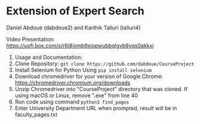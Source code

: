 # Extension of Expert Search

Daniel Abdoue (dabdoue2) and Karthik Talluri (talluri4)

Video Presentation: https://uofi.box.com/s/r6i8jxmb9xiopwubbqlgvb8yqs0akkxi

1. Usage and Documentation:
2. Clone Repository: `git clone https://github.com/dabdoue/CourseProject`
3. Install Selenium for Python Using `pip install selenium`
4. Download chromedriver for your version of Google Chrome: https://chromedriver.chromium.org/downloads
5. Unzip Chromedriver into "CourseProject" directory that was cloned. If using macOS or Linux, remove ".exe" from line 40
6. Run code using command `python3 find_pages`
7. Enter University Department URL when prompted, result will be in faculty_pages.txt
